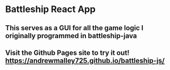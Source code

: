 # Battleship React App

## This serves as a GUI for all the game logic I originally programmed in battleship-java

## Visit the Github Pages site to try it out! https://andrewmalley725.github.io/battleship-js/
